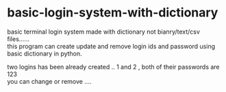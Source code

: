 # basic-login-system-with-dictionary
basic terminal login system made with dictionary not bianry/text/csv files......    
this program can create update and remove login ids and password using basic dictionary in python.

two logins has been already created .. 
1 and 2 , both of their passwords are 123    
you can change or remove ....

